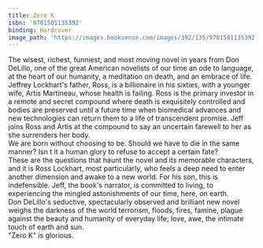 ```yaml
---
title: Zero K
isbn: '9781501135392'
binding: Hardcover
image_path: 'https://images.booksense.com/images/392/135/9781501135392.jpg'
---
```



The wisest, richest, funniest, and most moving novel in years from Don DeLillo, one of the great American novelists of our time an ode to language, at the heart of our humanity, a meditation on death, and an embrace of life.&nbsp;
<br>Jeffrey Lockhart's father, Ross, is a billionaire in his sixties, with a younger wife, Artis Martineau, whose health is failing. Ross is the primary investor in a remote and secret compound where death is exquisitely controlled and bodies are preserved until a future time when biomedical advances and new technologies can return them to a life of transcendent promise. Jeff joins Ross and Artis at the compound to say an uncertain farewell to her as she surrenders her body.&nbsp;
<br>We are born without choosing to be. Should we have to die in the same manner? Isn t it a human glory to refuse to accept a certain fate?&nbsp;
<br>These are the questions that haunt the novel and its memorable characters, and it is Ross Lockhart, most particularly, who feels a deep need to enter another dimension and awake to a new world. For his son, this is indefensible. Jeff, the book's narrator, is committed to living, to experiencing the mingled astonishments of our time, here, on earth.&nbsp;
<br>Don DeLillo's seductive, spectacularly observed and brilliant new novel weighs the darkness of the world terrorism, floods, fires, famine, plague against the beauty and humanity of everyday life; love, awe, the intimate touch of earth and sun.&nbsp;
<br>"Zero K" is glorious.
